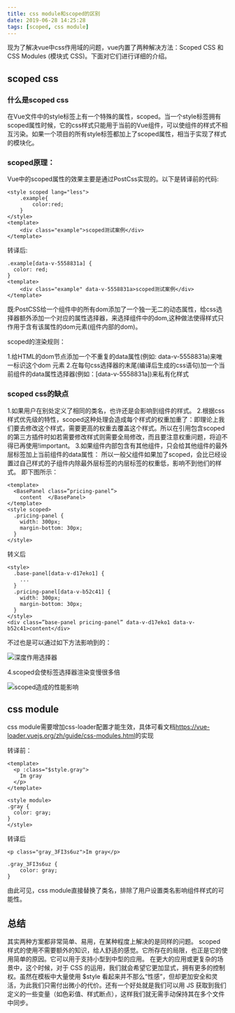 ```yaml
---
title: css module和scoped的区别
date: 2019-06-28 14:25:28
tags: [scoped, css module]
---
```


现为了解决vue中css作用域的问题，vue内置了两种解决方法：Scoped CSS 和 CSS Modules (模块式 CSS)。下面对它们进行详细的介绍。
<!--more-->
## scoped css

### 什么是scoped css

在Vue文件中的style标签上有一个特殊的属性，scoped。当一个style标签拥有scoped属性时候，它的css样式只能用于当前的Vue组件，可以使组件的样式不相互污染。如果一个项目的所有style标签都加上了scoped属性，相当于实现了样式的模块化。

### scoped原理：

Vue中的scoped属性的效果主要是通过PostCss实现的。以下是转译前的代码:
```
<style scoped lang="less">
    .example{
        color:red;
    }
</style>
<template>
    <div class="example">scoped测试案例</div>
</template>

```
转译后:

```
.example[data-v-5558831a] {
  color: red;
}
<template>
    <div class="example" data-v-5558831a>scoped测试案例</div>
</template>

```

既:PostCSS给一个组件中的所有dom添加了一个独一无二的动态属性，给css选择器额外添加一个对应的属性选择器，来选择组件中的dom,这种做法使得样式只作用于含有该属性的dom元素(组件内部的dom)。


scoped的渲染规则：

1.给HTML的dom节点添加一个不重复的data属性(例如: data-v-5558831a)来唯一标识这个dom 元素
2.在每句css选择器的末尾(编译后生成的css语句)加一个当前组件的data属性选择器(例如：[data-v-5558831a])来私有化样式


### scoped css的缺点

1.如果用户在别处定义了相同的类名，也许还是会影响到组件的样式。
2.根据css样式优先级的特性，scoped这种处理会造成每个样式的权重加重了：即理论上我们要去修改这个样式，需要更高的权重去覆盖这个样式。所以在引用包含scoped的第三方插件时如若需要修改样式则需要全局修改，而且要注意权重问题，将迫不得已再使用!important。
3.如果组件内部包含有其他组件，只会给其他组件的最外层标签加上当前组件的data属性：
所以一般父组件如果加了scoped，会比已经设置过自己样式的子组件内除最外层标签的内层标签的权重低，影响不到他们的样式。
即下图所示：

```
<template>
  <BasePanel class=”pricing-panel”>
    content  </BasePanel>
</template>
<style scoped>
  .pricing-panel {
    width: 300px;
    margin-bottom: 30px;
  }
</style>
```
转义后

```
<style>
  .base-panel[data-v-d17eko1] {
    ...
  }
  .pricing-panel[data-v-b52c41] {
    width: 300px;
    margin-bottom: 30px;
  }
</style>
<div class=”base-panel pricing-panel” data-v-d17eko1 data-v-b52c41>content</div>

```

不过也是可以通过如下方法影响到的：

![深度作用选择器](./deep.png)

4.scoped会使标签选择器渲染变慢很多倍

![scoped造成的性能影响](./xingneng.png)


## css module

css module需要增加css-loader配置才能生效，具体可看文档<https://vue-loader.vuejs.org/zh/guide/css-modules.html>的实现

转译前：
```
<template>
  <p :class="$style.gray">
    Im gray
  </p>
</template>

<style module>
.gray {
  color: gray;
}
</style>
```
转译后

```
<p class="gray_3FI3s6uz">Im gray</p>

.gray_3FI3s6uz {
    color: gray;
}
```

由此可见，css module直接替换了类名，排除了用户设置类名影响组件样式的可能性。


## 总结

其实两种方案都非常简单、易用，在某种程度上解决的是同样的问题。
scoped 样式的使用不需要额外的知识，给人舒适的感觉。它所存在的局限，也正是它的使用简单的原因。它可以用于支持小型到中型的应用。
在更大的应用或更复杂的场景中，这个时候，对于 CSS 的运用，我们就会希望它更加显式，拥有更多的控制权。虽然在模板中大量使用 $style 看起来并不那么“性感”，但却更加安全和灵活，为此我们只需付出微小的代价。还有一个好处就是我们可以用 JS 获取到我们定义的一些变量（如色彩值、样式断点），这样我们就无需手动保持其在多个文件中同步。

